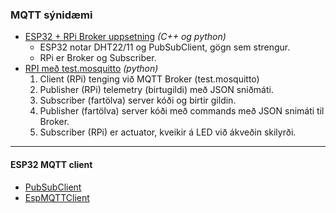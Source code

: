 ### MQTT sýnidæmi 

- [ESP32 + RPi Broker uppsetning](https://github.com/VESM3/IOT/blob/main/Efni/MQTT/MQTTBroker.md) _(C++ og python)_
   - ESP32 notar DHT22/11 og PubSubClient, gögn sem strengur. 
   - RPi er Broker og Subscriber.  
- [RPI með test.mosquitto](https://github.com/VESM3/IOT/tree/main/Efni/MQTT/RPI) _(python)_
   1. Client (RPi) tenging við MQTT Broker (test.mosquitto)
   2. Publisher (RPi) telemetry (birtugildi) með JSON sniðmáti.
   3. Subscriber (fartölva) server kóði og birtir gildin.
   4. Publisher (fartölva) server kóði með commands með JSON snimáti til Broker.
   5. Subscriber (RPi) er actuator, kveikir á LED við ákveðin skilyrði.

---

#### ESP32 MQTT client
- [PubSubClient](https://www.arduino.cc/reference/en/libraries/pubsubclient/)
- [EspMQTTClient](https://www.arduino.cc/reference/en/libraries/espmqttclient/)
